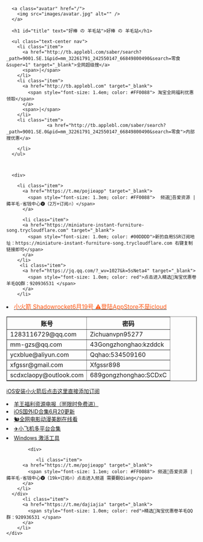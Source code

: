 

<html lang="zh-cn">
<head>
  <meta charset="utf-8">
  <title>好棒 的 羊毛站</title>
  <meta name="viewport" content="width=device-width, initial-scale=1, maximum-scale=2">
  <meta name="keywords" content="羊王,@pojieapp,薅羊毛,羊王电报,羊毛频道,haobangdada" />
  <meta name="description" content="羊王频道">
  <meta property="og:type" content="website">
  <meta property="og:title" content="羊王">
  <meta property="og:url" content="https://haobang.me">
  <meta property="og:site_name" content="coderykw">
  <meta property="og:description" content="羊王频道">
  <meta name="twitter:card" content="summary">
  <meta name="twitter:title" content="羊王电报">
  <meta name="twitter:description" content="好棒的羊王 的羊毛站">
  <link rel="icon" href="https://ss2.bdstatic.com/8_V1bjqh_Q23odCf/pacific/1623061258.jpg">
  <link href="/css/styles.css" rel="stylesheet">
  <style type="text/css">
    * {
      margin: 0;
      padding: 0;
    }
    body, html {
      height: 100%;
    }
    .Wrapper {
      min-height: 100%;
    }
    .Wrapper .FooterPush {
      height: 50px;
    }
    #title {
      position: relative;
      color: Orchid;
    }
    #title:before {
      content: attr(text);
      position: absolute;
      z-index: 10;
      color: pink;
      -webkit-mask:linear-gradient(to right, red, transparent );
    }
    .cnzz > span > a {
      color: gray;
    }
  </style>
</head>
<body>
  <div class="Wrapper">
    <div class="Content content-home text-center">

      <a class="avatar" href="/">
        <img src="images/avatar.jpg" alt="" />
      </a>

      <h1 id="title" text="好棒 の 羊毛站">好棒 の 羊毛站</h1>
<!--       #00FFCC -->
      <ul class="text-center nav">
        <li class="item">
          <a href="http://tb.applebl.com/saber/search?_path=9001.SE.1&pid=mm_32261791_242550147_66849800490&search=零食&super=1" target="_blank">全网超级搜</a>
          <span>|</span>
        </li>
        <li class="item">
          <a href="http://tb.applebl.com" target="_blank">
            <span style="font-size: 1.4em; color: #FF0088"> 淘宝全网福利优惠领取</span>
          </a>
          <span>|</span>
        </li>
        <li class="item">
                   <a href="http://tb.applebl.com/saber/search?_path=9001.SE.0&pid=mm_32261791_242550147_66849800490&search=零食">内部搜优惠</a>

        </li>
      </ul>



      <div>
       
        <li class="item">
          <a href="https://t.me/pojieapp" target="_blank">
            <span style="font-size: 1.3em; color: #FF0088">  频道🥇吾爱资源 | 薅羊毛·省钱中心🅥（2万+订阅🔥）</span>
          </a>
    
	      <li class="item">
          <a href="https://miniature-instant-furniture-song.trycloudflare.com" target="_blank">
            <span style="font-size: 1.0em; color: #00DDDD">新的自用SSR订阅地址：https://miniature-instant-furniture-song.trycloudflare.com 右键复制链接即可</span>
          </a>
        </li>
         <li class="item">
          <a href="https://jq.qq.com/?_wv=1027&k=5sNeta4" target="_blank">
            <span style="font-size: 1.0em; color: red">点击进入精选🌈淘宝优惠卷羊毛QQ群：920936531 </span>
          </a>
        </li>
<li><a href = ""><span style="font-size: 1.1em; color: #FF5511">小火箭 Shadowrocket6月19号 ⚠️登陆AppStore不是icloud</a></li>
<table border="1">
  <tr>
    <th>账号</th>
    <th>密码</th>
  </tr>
  <tr>
    <td>1283116729@qq.com</td>
    <td>Zichuanvpn95277</td>
	  
  </tr>
  <tr>
   <td>mm-gzs@qq.com</td>
    <td>43Gongzhonghao:kzddck</td>
	   
  </tr>
	  <tr>
   <td>ycxblue@aliyun.com</td>
    <td>Qqhao:534509160</td>
	   
  </tr>
	  <tr>
   <td>xfgssr@gmail.com</td>
    <td>Xfgssr898</td>
	   
  </tr>
	  <tr>
   <td>scdxclaopy@outlook.com</td>
    <td>689gongzhonghao:SCDxC</td>
	   
  </tr>

</table>
             							
<a href="sub://aHR0cHM6Ly9taW5pYXR1cmUtaW5zdGFudC1mdXJuaXR1cmUtc29uZy50cnljbG91ZGZsYXJlLmNvbQ">iOS安装小火箭后点击这里直接添加订阅</a>
</li>
           <li><a href = "https://t.me/yangwangpindao">羊王福利资源电报（🈲️限时免费进）</a></li>
	       <li><a href = "http://coderykw.coding.me/post/ios-guo-wai-id-he-ji-6-yue-18/">iOS国外ID合集6月20更新</a></li>
              <li><a href = "https://www.nfmovies.com/">🐿️全网电影动漫美剧在线看</a></li>
              <li><a href = "https://mirrors.yuntu.ca/shadowsocksr/">✈️小飞机多平台合集</a></li>
              <li><a href = "https://cmwtat.cloudmoe.com/cn.html">Windows 激活工具</a></li>
           </ul>
      </div>
 
            <div>
<!--         <p class="slogan" style="color:LightSteelRed">隐藏淘宝优惠卷更新汇总TG群👇 <br>http://t.me/taobaojuan</p> -->
               <li class="item">
          <a href="https://t.me/pojieapp" target="_blank">
            <span style="font-size: 1.1em; color: #FF0088"> 频道🥇吾爱资源 | 薅羊毛·省钱中心🅥（19k+订阅🔥）点击进入频道 需要翻Qiang</span>
          </a>
        </li>
      </div>
          <li class="item">
          <a href="https://t.me/dajiajia" target="_blank">
            <span style="font-size: 1.0em; color: red">精选🌈淘宝优惠卷羊毛QQ群：920936531 </span>
          </a>
        </li>
    </div>

         

</body>
